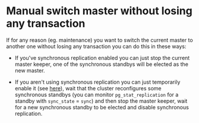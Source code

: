 # Manual switch master without losing any transaction

If for any reason (eg. maintenance) you want to switch the current master to another one without losing any transaction you can do this in these ways:

* If you've synchronous replication enabled you can just stop the current master keeper, one of the synchronous standbys will be elected as the new master.

* If you aren't using synchronous replication you can just temporarily enable it (see [here](syncrepl.md)), wait that the cluster reconfigures some synchronous standbys (you can monitor `pg_stat_replication` for a standby with `sync_state` = `sync`) and then stop the master keeper, wait for a new synchronous standby to be elected and disable synchronous replication.
